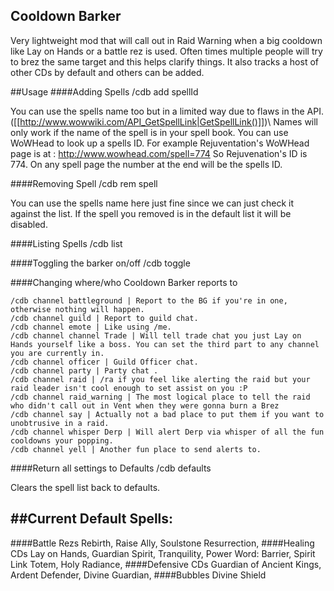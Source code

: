 ## Cooldown Barker
Very lightweight mod that will call out in Raid Warning when a big cooldown like Lay on Hands or a battle rez is used.
Often times multiple people will try to brez the same target and this helps clarify things. 
It also tracks a host of other CDs by default and others can be added.

##Usage
####Adding Spells
/cdb add spellId

You can use the spells name too but in a limited way due to flaws in the API. ([[http://www.wowwiki.com/API_GetSpellLink|GetSpellLink()]])\\
Names will only work if the name of the spell is in your spell book. 
You can use WoWHead to look up a spells ID. For example Rejuventation's WoWHead page is at :
http://www.wowhead.com/spell=774
So Rejuvenation's ID is 774. On any spell page the number at the end will be the spells ID.

####Removing Spell
/cdb rem spell

You can use the spells name here just fine since we can just check it against the list.
If the spell you removed is in the default list it will be disabled.

####Listing Spells
/cdb list

####Toggling the barker on/off
/cdb toggle

####Changing where/who Cooldown Barker reports to
```
/cdb channel battleground | Report to the BG if you're in one, otherwise nothing will happen.
/cdb channel guild | Report to guild chat.
/cdb channel emote | Like using /me.
/cdb channel channel Trade | Will tell trade chat you just Lay on Hands yourself like a boss. You can set the third part to any channel you are currently in.
/cdb channel officer | Guild Officer chat.
/cdb channel party | Party chat .
/cdb channel raid | /ra if you feel like alerting the raid but your raid leader isn't cool enough to set assist on you :P
/cdb channel raid_warning | The most logical place to tell the raid who didn't call out in Vent when they were gonna burn a Brez
/cdb channel say | Actually not a bad place to put them if you want to unobtrusive in a raid.
/cdb channel whisper Derp | Will alert Derp via whisper of all the fun cooldowns your popping.
/cdb channel yell | Another fun place to send alerts to.
```

####Return all settings to Defaults
/cdb defaults

Clears the spell list back to defaults.

##Current Default Spells:
----
####Battle Rezs
Rebirth,
Raise Ally,
Soulstone Resurrection,
####Healing CDs
Lay on Hands,
Guardian Spirit,
Tranquility,
Power Word: Barrier,
Spirit Link Totem,
Holy Radiance,
####Defensive CDs
Guardian of Ancient Kings,
Ardent Defender,
Divine Guardian,
####Bubbles
Divine Shield